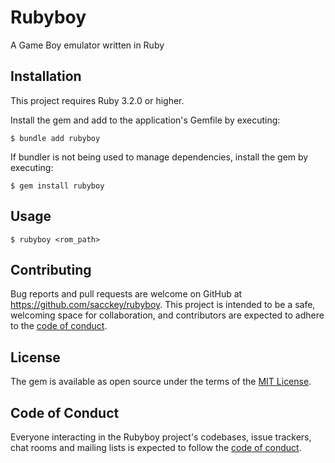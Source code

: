 # Rubyboy

A Game Boy emulator written in Ruby

## Installation

This project requires Ruby 3.2.0 or higher.

Install the gem and add to the application's Gemfile by executing:

    $ bundle add rubyboy

If bundler is not being used to manage dependencies, install the gem by executing:

    $ gem install rubyboy

## Usage

    $ rubyboy <rom_path>

## Contributing

Bug reports and pull requests are welcome on GitHub at https://github.com/sacckey/rubyboy. This project is intended to be a safe, welcoming space for collaboration, and contributors are expected to adhere to the [code of conduct](https://github.com/sacckey/rubyboy/blob/main/CODE_OF_CONDUCT.md).

## License

The gem is available as open source under the terms of the [MIT License](https://opensource.org/licenses/MIT).

## Code of Conduct

Everyone interacting in the Rubyboy project's codebases, issue trackers, chat rooms and mailing lists is expected to follow the [code of conduct](https://github.com/sacckey/rubyboy/blob/main/CODE_OF_CONDUCT.md).
